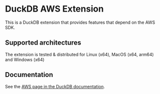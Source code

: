 # DuckDB AWS Extension
This is a DuckDB extension that provides features that depend on the AWS SDK.

## Supported architectures
The extension is tested & distributed for Linux (x64), MacOS (x64, arm64) and Windows (x64)

## Documentation

See the [AWS page in the DuckDB documentation](https://duckdb.org/docs/extensions/aws).
